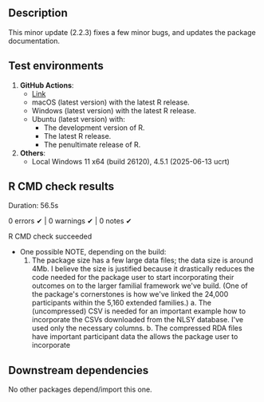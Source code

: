 Description
-----------------------------------------------

This minor update  (2.2.3) fixes a few minor bugs, and updates the package documentation.


Test environments
-----------------------------------------------

1. **GitHub Actions**:  
    - [Link](https://github.com/nlsy-links/NlsyLinks/actions/runs/17328325261/job/49199075177)
    - macOS (latest version) with the latest R release.
    - Windows (latest version) with the latest R release.
    - Ubuntu (latest version) with:
        - The development version of R.
        - The latest R release.
        - The penultimate release of R.
2. **Others**:
    - Local Windows 11 x64 (build 26120), 4.5.1 (2025-06-13 ucrt)

R CMD check results
-----------------------------------------------
Duration: 56.5s

0 errors ✔ | 0 warnings ✔ | 0 notes ✔

R CMD check succeeded

* One possible NOTE, depending on the build:
    1. The package size has a few large data files; the data size is around 4Mb.  I believe the size is justified because it drastically reduces the code needed for the package user to start incorporating their outcomes on to the larger familial framework we've build.  (One of the package's cornerstones is how we've linked the 24,000 participants within the 5,160 extended families.)
        a. The (uncompressed) CSV is needed for an important example how to incorporate the CSVs downloaded from the NLSY database.  I've used only the necessary columns.
        b. The compressed RDA files have important participant data the allows the package user to incorporate



Downstream dependencies
-----------------------------------------------
No other packages depend/import this one.
